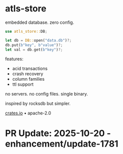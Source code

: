 # atls-store

embedded database. zero config.

```rust
use atls_store::DB;

let db = DB::open("data.db")?;
db.put(b"key", b"value")?;
let val = db.get(b"key")?;
```

features:
- acid transactions
- crash recovery
- column families
- ttl support

no servers. no config files. single binary.

inspired by rocksdb but simpler.

[crates.io](https://crates.io/crates/atls-store) • apache-2.0

# PR Update: 2025-10-20 - enhancement/update-1781
